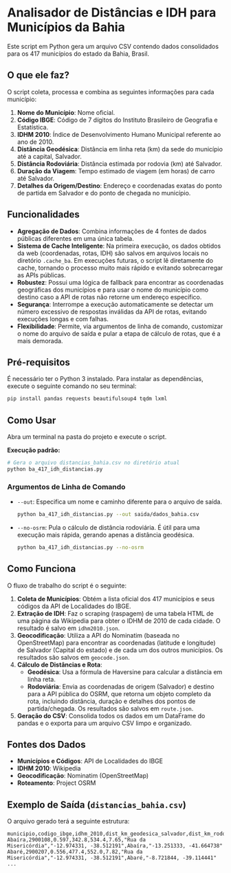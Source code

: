 # Analisador de Distâncias e IDH para Municípios da Bahia

Este script em Python gera um arquivo CSV contendo dados consolidados para os 417 municípios do estado da Bahia, Brasil.

## O que ele faz?

O script coleta, processa e combina as seguintes informações para cada município:
1.  **Nome do Município**: Nome oficial.
2.  **Código IBGE**: Código de 7 dígitos do Instituto Brasileiro de Geografia e Estatística.
3.  **IDHM 2010**: Índice de Desenvolvimento Humano Municipal referente ao ano de 2010.
4.  **Distância Geodésica**: Distância em linha reta (km) da sede do município até a capital, Salvador.
5.  **Distância Rodoviária**: Distância estimada por rodovia (km) até Salvador.
6.  **Duração da Viagem**: Tempo estimado de viagem (em horas) de carro até Salvador.
7.  **Detalhes da Origem/Destino**: Endereço e coordenadas exatas do ponto de partida em Salvador e do ponto de chegada no município.

## Funcionalidades

- **Agregação de Dados**: Combina informações de 4 fontes de dados públicas diferentes em uma única tabela.
- **Sistema de Cache Inteligente**: Na primeira execução, os dados obtidos da web (coordenadas, rotas, IDH) são salvos em arquivos locais no diretório `.cache_ba`. Em execuções futuras, o script lê diretamente do cache, tornando o processo muito mais rápido e evitando sobrecarregar as APIs públicas.
- **Robustez**: Possui uma lógica de fallback para encontrar as coordenadas geográficas dos municípios e para usar o nome do município como destino caso a API de rotas não retorne um endereço específico.
- **Segurança**: Interrompe a execução automaticamente se detectar um número excessivo de respostas inválidas da API de rotas, evitando execuções longas e com falhas.
- **Flexibilidade**: Permite, via argumentos de linha de comando, customizar o nome do arquivo de saída e pular a etapa de cálculo de rotas, que é a mais demorada.

## Pré-requisitos

É necessário ter o Python 3 instalado. Para instalar as dependências, execute o seguinte comando no seu terminal:

```sh
pip install pandas requests beautifulsoup4 tqdm lxml
```

## Como Usar

Abra um terminal na pasta do projeto e execute o script.

**Execução padrão:**

```sh
# Gera o arquivo distancias_bahia.csv no diretório atual
python ba_417_idh_distancias.py
```

### Argumentos de Linha de Comando

- `--out`: Especifica um nome e caminho diferente para o arquivo de saída.
  ```sh
  python ba_417_idh_distancias.py --out saida/dados_bahia.csv
  ```

- `--no-osrm`: Pula o cálculo de distância rodoviária. É útil para uma execução mais rápida, gerando apenas a distância geodésica.
  ```sh
  python ba_417_idh_distancias.py --no-osrm
  ```

## Como Funciona

O fluxo de trabalho do script é o seguinte:

1.  **Coleta de Municípios**: Obtém a lista oficial dos 417 municípios e seus códigos da API de Localidades do IBGE.
2.  **Extração de IDH**: Faz o scraping (raspagem) de uma tabela HTML de uma página da Wikipedia para obter o IDHM de 2010 de cada cidade. O resultado é salvo em `idhm2010.json`.
3.  **Geocodificação**: Utiliza a API do Nominatim (baseada no OpenStreetMap) para encontrar as coordenadas (latitude e longitude) de Salvador (Capital do estado) e de cada um dos outros municípios. Os resultados são salvos em `geocode.json`.
4.  **Cálculo de Distâncias e Rota**:
    - **Geodésica**: Usa a fórmula de Haversine para calcular a distância em linha reta.
    - **Rodoviária**: Envia as coordenadas de origem (Salvador) e destino para a API pública do OSRM, que retorna um objeto completo da rota, incluindo distância, duração e detalhes dos pontos de partida/chegada. Os resultados são salvos em `route.json`.
5.  **Geração do CSV**: Consolida todos os dados em um DataFrame do pandas e o exporta para um arquivo CSV limpo e organizado.

## Fontes dos Dados

- **Municípios e Códigos**: API de Localidades do IBGE
- **IDHM 2010**: Wikipedia
- **Geocodificação**: Nominatim (OpenStreetMap)
- **Roteamento**: Project OSRM

## Exemplo de Saída (`distancias_bahia.csv`)

O arquivo gerado terá a seguinte estrutura:

```csv
municipio,codigo_ibge,idhm_2010,dist_km_geodesica_salvador,dist_km_rodoviaria_salvador,duracao_h_viagem,origem_endereco,origem_coords,destino_municipio_endereco,destino_municipio_coords
Abaíra,2900108,0.597,342.8,534.4,7.65,"Rua da Misericórdia","-12.974331, -38.512191",Abaíra,"-13.251333, -41.664738"
Abaré,2900207,0.556,477.4,552.0,7.82,"Rua da Misericórdia","-12.974331, -38.512191",Abaré,"-8.721844, -39.114441"
...
```
